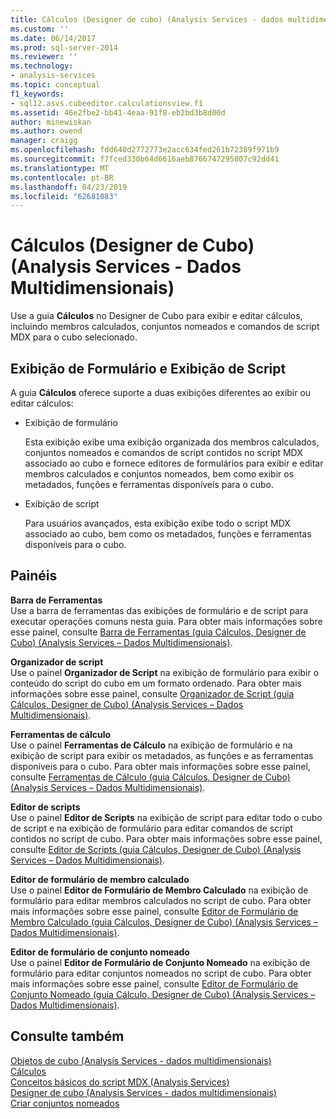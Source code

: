 ```yaml
---
title: Cálculos (Designer de cubo) (Analysis Services - dados multidimensionais) | Microsoft Docs
ms.custom: ''
ms.date: 06/14/2017
ms.prod: sql-server-2014
ms.reviewer: ''
ms.technology:
- analysis-services
ms.topic: conceptual
f1_keywords:
- sql12.asvs.cubeeditor.calculationsview.f1
ms.assetid: 46e2fbe2-bb41-4eaa-91f8-eb2bd3b8d00d
author: minewiskan
ms.author: owend
manager: craigg
ms.openlocfilehash: fdd640d2772773e2acc634fed261b72389f971b9
ms.sourcegitcommit: f7fced330b64d6616aeb8766747295807c92dd41
ms.translationtype: MT
ms.contentlocale: pt-BR
ms.lasthandoff: 04/23/2019
ms.locfileid: "62681083"
---
```

# <a name="calculations-cube-designer-analysis-services---multidimensional-data"></a>Cálculos (Designer de Cubo) (Analysis Services - Dados Multidimensionais)
  Use a guia **Cálculos** no Designer de Cubo para exibir e editar cálculos, incluindo membros calculados, conjuntos nomeados e comandos de script MDX para o cubo selecionado.  
  
## <a name="form-view-and-script-view"></a>Exibição de Formulário e Exibição de Script  
 A guia **Cálculos** oferece suporte a duas exibições diferentes ao exibir ou editar cálculos:  
  
-   Exibição de formulário  
  
     Esta exibição exibe uma exibição organizada dos membros calculados, conjuntos nomeados e comandos de script contidos no script MDX associado ao cubo e fornece editores de formulários para exibir e editar membros calculados e conjuntos nomeados, bem como exibir os metadados, funções e ferramentas disponíveis para o cubo.  
  
-   Exibição de script  
  
     Para usuários avançados, esta exibição exibe todo o script MDX associado ao cubo, bem como os metadados, funções e ferramentas disponíveis para o cubo.  
  
## <a name="panes"></a>Painéis  
 **Barra de Ferramentas**  
 Use a barra de ferramentas das exibições de formulário e de script para executar operações comuns nesta guia. Para obter mais informações sobre esse painel, consulte [Barra de Ferramentas &#40;guia Cálculos, Designer de Cubo&#41; &#40;Analysis Services – Dados Multidimensionais&#41;](toolbar-calculations-tab-cube-designer-analysis-services-multidimensional-data.md).  
  
 **Organizador de script**  
 Use o painel **Organizador de Script** na exibição de formulário para exibir o conteúdo do script do cubo em um formato ordenado. Para obter mais informações sobre esse painel, consulte [Organizador de Script &#40;guia Cálculos, Designer de Cubo&#41; &#40;Analysis Services – Dados Multidimensionais&#41;](script-organizer-cube-designer-analysis-services-multidimensional-data.md).  
  
 **Ferramentas de cálculo**  
 Use o painel **Ferramentas de Cálculo** na exibição de formulário e na exibição de script para exibir os metadados, as funções e as ferramentas disponíveis para o cubo. Para obter mais informações sobre esse painel, consulte [Ferramentas de Cálculo &#40;guia Cálculos, Designer de Cubo&#41; &#40;Analysis Services – Dados Multidimensionais&#41;](calculation-tools-cube-designer-analysis-services-multidimensional-data.md).  
  
 **Editor de scripts**  
 Use o painel **Editor de Scripts** na exibição de script para editar todo o cubo de script e na exibição de formulário para editar comandos de script contidos no script de cubo. Para obter mais informações sobre esse painel, consulte [Editor de Scripts &#40;guia Cálculos, Designer de Cubo&#41; &#40;Analysis Services – Dados Multidimensionais&#41;](script-editor-calculations-cube-designer-analysis-services-multidimensional-data.md).  
  
 **Editor de formulário de membro calculado**  
 Use o painel **Editor de Formulário de Membro Calculado** na exibição de formulário para editar membros calculados no script de cubo. Para obter mais informações sobre esse painel, consulte [Editor de Formulário de Membro Calculado &#40;guia Cálculos, Designer de Cubo&#41; &#40;Analysis Services – Dados Multidimensionais&#41;](calculated-member-form-editor-cube-designer-analysis-services-multidimensional-data.md).  
  
 **Editor de formulário de conjunto nomeado**  
 Use o painel **Editor de Formulário de Conjunto Nomeado** na exibição de formulário para editar conjuntos nomeados no script de cubo. Para obter mais informações sobre esse painel, consulte [Editor de Formulário de Conjunto Nomeado &#40;guia Cálculo, Designer de Cubo&#41; &#40;Analysis Services – Dados Multidimensionais&#41;](named-set-form-editor-cube-designer-analysis-services-multidimensional-data.md).  
  
## <a name="see-also"></a>Consulte também  
 [Objetos de cubo &#40;Analysis Services - dados multidimensionais&#41;](multidimensional-models-olap-logical-cube-objects/cube-objects-analysis-services-multidimensional-data.md)   
 [Cálculos](multidimensional-models-olap-logical-cube-objects/calculations.md)   
 [Conceitos básicos do script MDX &#40;Analysis Services&#41;](multidimensional-models/mdx/mdx-scripting-fundamentals-analysis-services.md)   
 [Designer de cubo &#40;Analysis Services - dados multidimensionais&#41;](cube-designer-analysis-services-multidimensional-data.md)   
 [Criar conjuntos nomeados](multidimensional-models/create-named-sets.md)  
  
  
